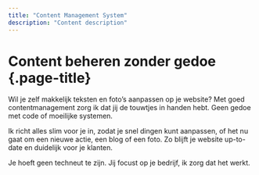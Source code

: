```yaml
---
title: "Content Management System"
description: "Content description"
---
```


# Content beheren zonder gedoe {.page-title}
Wil je zelf makkelijk teksten en foto’s aanpassen op je website? Met goed contentmanagement zorg ik dat jij de touwtjes in handen hebt. Geen gedoe met code of moeilijke systemen.

Ik richt alles slim voor je in, zodat je snel dingen kunt aanpassen, of het nu gaat om een nieuwe actie, een blog of een foto. Zo blijft je website up-to-date en duidelijk voor je klanten.

Je hoeft geen techneut te zijn. Jij focust op je bedrijf, ik zorg dat het werkt.